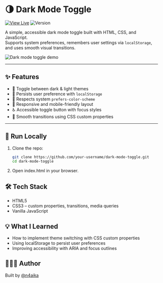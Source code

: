 # 🌗 Dark Mode Toggle

[![View Live](https://img.shields.io/badge/View%20Live-🌐%20n4ika.github.io%2Fdark--mode--toggle-0e76a8?style=for-the-badge)](https://n4ika.github.io/dark-mode-toggle)
![Version](https://img.shields.io/badge/version-1.0.0-blueviolet?style=for-the-badge)

A simple, accessible dark mode toggle built with HTML, CSS, and JavaScript.  
Supports system preferences, remembers user settings via `localStorage`, and uses smooth visual transitions.

![Dark mode toggle demo](./preview.gif)

---

## ✨ Features

- 🌙 Toggle between dark & light themes
- 💾 Persists user preference with `localStorage`
- 🧠 Respects system `prefers-color-scheme`
- 📱 Responsive and mobile-friendly layout
- ♿ Accessible toggle button with focus styles
- 🎨 Smooth transitions using CSS custom properties

---

## 🚀 Run Locally

1. Clone the repo:

   ```bash
   git clone https://github.com/your-username/dark-mode-toggle.git
   cd dark-mode-toggle

   ```

2. Open index.html in your browser.


## 🛠️ Tech Stack

- HTML5
- CSS3 – custom properties, transitions, media queries
- Vanilla JavaScript

## 💡 What I Learned

- How to implement theme switching with CSS custom properties
- Using localStorage to persist user preferences
- Improving accessibility with ARIA and focus outlines

## 🧑🏾‍💻 Author

Built by [@n4aika](https://github.com/n4ika)
